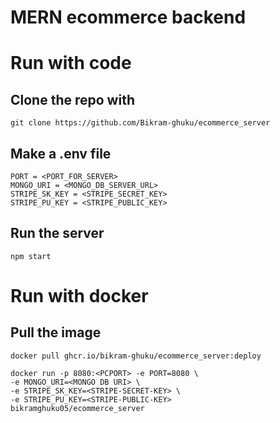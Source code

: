 # MERN ecommerce backend

# Run with code

## Clone the repo with

```shell
git clone https://github.com/Bikram-ghuku/ecommerce_server
```

## Make a .env file

```.env
PORT = <PORT_FOR_SERVER>
MONGO_URI = <MONGO_DB_SERVER_URL>
STRIPE_SK_KEY = <STRIPE_SECRET_KEY>
STRIPE_PU_KEY = <STRIPE_PUBLIC_KEY>
```

## Run the server

```shell
npm start
```

# Run with docker

## Pull the image

```shell
docker pull ghcr.io/bikram-ghuku/ecommerce_server:deploy
```

```shell
docker run -p 8080:<PCPORT> -e PORT=8080 \
-e MONGO_URI=<MONGO DB URI> \
-e STRIPE_SK_KEY=<STRIPE-SECRET-KEY> \
-e STRIPE_PU_KEY=<STRIPE-PUBLIC-KEY> 
bikramghuku05/ecommerce_server
```

